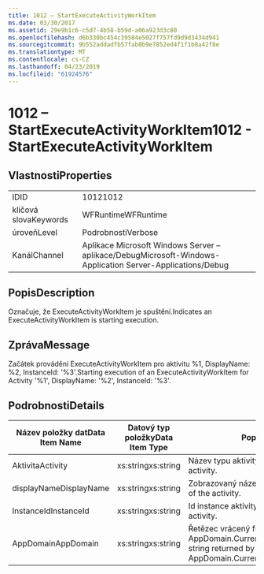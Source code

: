 ```yaml
---
title: 1012 – StartExecuteActivityWorkItem
ms.date: 03/30/2017
ms.assetid: 29e9b1c6-c5d7-4b58-b59d-a06a923d3c80
ms.openlocfilehash: d6b330bc454c39584e5027f757fd9d9d3434d941
ms.sourcegitcommit: 9b552addadfb57fab0b9e7852ed4f1f1b8a42f8e
ms.translationtype: MT
ms.contentlocale: cs-CZ
ms.lasthandoff: 04/23/2019
ms.locfileid: "61924576"
---
```

# <a name="1012---startexecuteactivityworkitem"></a><span data-ttu-id="ad2ba-102">1012 – StartExecuteActivityWorkItem</span><span class="sxs-lookup"><span data-stu-id="ad2ba-102">1012 - StartExecuteActivityWorkItem</span></span>
## <a name="properties"></a><span data-ttu-id="ad2ba-103">Vlastnosti</span><span class="sxs-lookup"><span data-stu-id="ad2ba-103">Properties</span></span>  
  
|||  
|-|-|  
|<span data-ttu-id="ad2ba-104">ID</span><span class="sxs-lookup"><span data-stu-id="ad2ba-104">ID</span></span>|<span data-ttu-id="ad2ba-105">1012</span><span class="sxs-lookup"><span data-stu-id="ad2ba-105">1012</span></span>|  
|<span data-ttu-id="ad2ba-106">klíčová slova</span><span class="sxs-lookup"><span data-stu-id="ad2ba-106">Keywords</span></span>|<span data-ttu-id="ad2ba-107">WFRuntime</span><span class="sxs-lookup"><span data-stu-id="ad2ba-107">WFRuntime</span></span>|  
|<span data-ttu-id="ad2ba-108">úroveň</span><span class="sxs-lookup"><span data-stu-id="ad2ba-108">Level</span></span>|<span data-ttu-id="ad2ba-109">Podrobnosti</span><span class="sxs-lookup"><span data-stu-id="ad2ba-109">Verbose</span></span>|  
|<span data-ttu-id="ad2ba-110">Kanál</span><span class="sxs-lookup"><span data-stu-id="ad2ba-110">Channel</span></span>|<span data-ttu-id="ad2ba-111">Aplikace Microsoft Windows Server – aplikace/Debug</span><span class="sxs-lookup"><span data-stu-id="ad2ba-111">Microsoft-Windows-Application Server-Applications/Debug</span></span>|  
  
## <a name="description"></a><span data-ttu-id="ad2ba-112">Popis</span><span class="sxs-lookup"><span data-stu-id="ad2ba-112">Description</span></span>  
 <span data-ttu-id="ad2ba-113">Označuje, že ExecuteActivityWorkItem je spuštění.</span><span class="sxs-lookup"><span data-stu-id="ad2ba-113">Indicates an ExecuteActivityWorkItem is starting execution.</span></span>  
  
## <a name="message"></a><span data-ttu-id="ad2ba-114">Zpráva</span><span class="sxs-lookup"><span data-stu-id="ad2ba-114">Message</span></span>  
 <span data-ttu-id="ad2ba-115">Začátek provádění ExecuteActivityWorkItem pro aktivitu %1, DisplayName: %2, InstanceId: '%3'.</span><span class="sxs-lookup"><span data-stu-id="ad2ba-115">Starting execution of an ExecuteActivityWorkItem for Activity '%1', DisplayName: '%2', InstanceId: '%3'.</span></span>  
  
## <a name="details"></a><span data-ttu-id="ad2ba-116">Podrobnosti</span><span class="sxs-lookup"><span data-stu-id="ad2ba-116">Details</span></span>  
  
|<span data-ttu-id="ad2ba-117">Název položky dat</span><span class="sxs-lookup"><span data-stu-id="ad2ba-117">Data Item Name</span></span>|<span data-ttu-id="ad2ba-118">Datový typ položky</span><span class="sxs-lookup"><span data-stu-id="ad2ba-118">Data Item Type</span></span>|<span data-ttu-id="ad2ba-119">Popis</span><span class="sxs-lookup"><span data-stu-id="ad2ba-119">Description</span></span>|  
|--------------------|--------------------|-----------------|  
|<span data-ttu-id="ad2ba-120">Aktivita</span><span class="sxs-lookup"><span data-stu-id="ad2ba-120">Activity</span></span>|<span data-ttu-id="ad2ba-121">xs:string</span><span class="sxs-lookup"><span data-stu-id="ad2ba-121">xs:string</span></span>|<span data-ttu-id="ad2ba-122">Název typu aktivity.</span><span class="sxs-lookup"><span data-stu-id="ad2ba-122">The type name of the activity.</span></span>|  
|<span data-ttu-id="ad2ba-123">displayName</span><span class="sxs-lookup"><span data-stu-id="ad2ba-123">DisplayName</span></span>|<span data-ttu-id="ad2ba-124">xs:string</span><span class="sxs-lookup"><span data-stu-id="ad2ba-124">xs:string</span></span>|<span data-ttu-id="ad2ba-125">Zobrazovaný název aktivity.</span><span class="sxs-lookup"><span data-stu-id="ad2ba-125">The display name of the activity.</span></span>|  
|<span data-ttu-id="ad2ba-126">InstanceId</span><span class="sxs-lookup"><span data-stu-id="ad2ba-126">InstanceId</span></span>|<span data-ttu-id="ad2ba-127">xs:string</span><span class="sxs-lookup"><span data-stu-id="ad2ba-127">xs:string</span></span>|<span data-ttu-id="ad2ba-128">Id instance aktivity.</span><span class="sxs-lookup"><span data-stu-id="ad2ba-128">The instance id of the activity.</span></span>|  
|<span data-ttu-id="ad2ba-129">AppDomain</span><span class="sxs-lookup"><span data-stu-id="ad2ba-129">AppDomain</span></span>|<span data-ttu-id="ad2ba-130">xs:string</span><span class="sxs-lookup"><span data-stu-id="ad2ba-130">xs:string</span></span>|<span data-ttu-id="ad2ba-131">Řetězec vrácený funkcí AppDomain.CurrentDomain.FriendlyName.</span><span class="sxs-lookup"><span data-stu-id="ad2ba-131">The string returned by AppDomain.CurrentDomain.FriendlyName.</span></span>|
